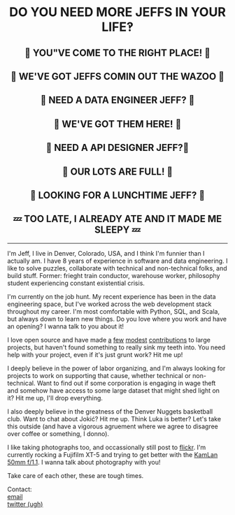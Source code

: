 <h1 align=center border-bottom=none>DO YOU NEED MORE JEFFS IN YOUR LIFE‽</h1>
<h2 align=center border-bottom=none>🎈 YOU"VE COME TO THE RIGHT PLACE!  🎈</h2>
<h2 align=center border-bottom=none>🎉 WE'VE GOT JEFFS COMIN OUT THE WAZOO 🎉</h2>
<h2 align=center border-bottom=none>🚨 NEED A DATA ENGINEER JEFF? 🚨</h2>
<h2 align=center border-bottom=none>📍 WE'VE GOT THEM HERE! 📍</h2>
<h2 align=center border-bottom=none>📝 NEED A API DESIGNER JEFF?📝</h2>
<h2 align=center border-bottom=none>🏁 OUR LOTS ARE FULL! 🏁</h2>
<h2 align=center border-bottom=none>🍔 LOOKING FOR A LUNCHTIME JEFF? 🍔</h2>
<h2 align=center border-bottom=none>💤 TOO LATE, I ALREADY ATE AND IT MADE ME SLEEPY 💤</h2>

---

I'm Jeff, I live in Denver, Colorado, USA, and I think I'm funnier than I actually am. I have 8 years of experience in software and data engineering. I like to solve puzzles, collaborate with technical and non-technical folks, and build stuff. Former: frieght train conductor, warehouse worker, philosophy student experiencing constant existential crisis.

I'm currently on the job hunt. My recent experience has been in the data engineering space, but I've worked across the web development stack throughout my career. I'm most comfortable with Python, SQL, and Scala, but always down to learn new things. Do you love where you work and have an opening? I wanna talk to you about it!

I love open source and have made [a](https://github.com/Kapeli/cheatsheets/commit/73d574743d3bda4c7fc17226a9e3a3f5b9c410c4) [few](https://github.com/bitcoin/bitcoin/commit/ef97b89902f03d710f6111a1d8deaaa87d92a817) [modest](https://github.com/withastro/astro/pull/7984/commits/47d8ac322326483b21de57db54add4f2b5420ddb) [contributions](https://github.com/apache/beam/commit/68ecff91b87aa14e4730c4c0f40bcb724c1b83d8) to large projects, but haven't found something to really sink my teeth into. You need help with your project, even if it's just grunt work? Hit me up!

I deeply believe in the power of labor organizing, and I'm always looking for projects to work on supporting that cause, whether technical or non-technical. Want to find out if some corporation is engaging in wage theft and somehow have access to some large dataset that might shed light on it? Hit me up, I'll drop everything.

I also deeply believe in the greatness of the Denver Nuggets basketball club. Want to chat about Jokić? Hit me up. Think Luka is better? Let's take this outside (and have a vigorous agruement where we agree to disagree over coffee or something, I donno).

I like taking photographs too, and occassionally still post to [flickr](https://flickr.com/photos/eioua). I'm currently rocking a Fujifilm XT-5 and trying to get better with the [KamLan 50mm f/1.1](https://www.kamlan.shop/products/50mm-f-1-1-mk2). I wanna talk about photography with you!

Take care of each other, these are tough times.

Contact:  
[email](mailto:jeff@jbrr.dev)  
[twitter (ugh)](https://twitter.com/jefbrr)
